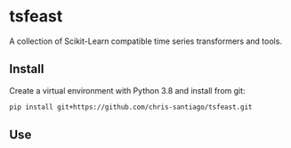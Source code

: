 # tsfeast

A collection of Scikit-Learn compatible time series transformers and tools.

## Install

Create a virtual environment with Python 3.8 and install from git:

```bash
pip install git+https://github.com/chris-santiago/tsfeast.git
```

## Use
